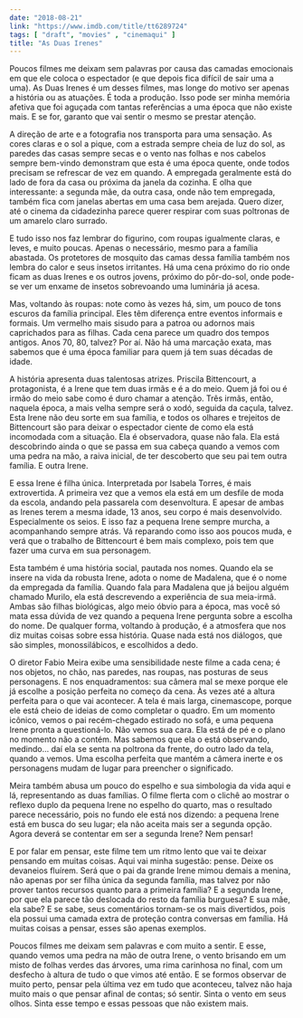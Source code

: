```yaml
---
date: "2018-08-21"
link: "https://www.imdb.com/title/tt6289724"
tags: [ "draft", "movies" , "cinemaqui" ]
title: "As Duas Irenes"
---
```

Poucos filmes me deixam sem palavras por causa das camadas emocionais em que ele coloca o espectador (e que depois fica difícil de sair uma a uma). As Duas Irenes é um desses filmes, mas longe do motivo ser apenas a história ou as atuações. É toda a produção. Isso pode ser minha memória afetiva que foi aguçada com tantas referências a uma época que não existe mais. E se for, garanto que vai sentir o mesmo se prestar atenção.

A direção de arte e a fotografia nos transporta para uma sensação. As cores claras e o sol a pique, com a estrada sempre cheia de luz do sol, as paredes das casas sempre secas e o vento nas folhas e nos cabelos sempre bem-vindo demonstram que esta é uma época quente, onde todos precisam se refrescar de vez em quando. A empregada geralmente está do lado de fora da casa ou próxima da janela da cozinha. E olha que interessante: a segunda mãe, da outra casa, onde não tem empregada, também fica com janelas abertas em uma casa bem arejada. Quero dizer, até o cinema da cidadezinha parece querer respirar com suas poltronas de um amarelo claro surrado.

E tudo isso nos faz lembrar do figurino, com roupas igualmente claras, e leves, e muito poucas. Apenas o necessário, mesmo para a família abastada. Os protetores de mosquito das camas dessa família também nos lembra do calor e seus insetos irritantes. Há uma cena próximo do rio onde ficam as duas Irenes e os outros jovens, próximo do pôr-do-sol, onde pode-se ver um enxame de insetos sobrevoando uma luminária já acesa.

Mas, voltando às roupas: note como às vezes há, sim, um pouco de tons escuros da família principal. Eles têm diferença entre eventos informais e formais. Um vermelho mais sisudo para a patroa ou adornos mais caprichados para as filhas. Cada cena parece um quadro dos tempos antigos. Anos 70, 80, talvez? Por aí. Não há uma marcação exata, mas sabemos que é uma época familiar para quem já tem suas décadas de idade.

A história apresenta duas talentosas atrizes. Priscila Bittencourt, a protagonista, é a Irene que tem duas irmãs e é a do meio. Quem já foi ou é irmão do meio sabe como é duro chamar a atenção. Três irmãs, então, naquela época, a mais velha sempre será o xodó, seguida da caçula, talvez. Esta Irene não deu sorte em sua família, e todos os olhares e trejeitos de Bittencourt são para deixar o espectador ciente de como ela está incomodada com a situação. Ela é observadora, quase não fala. Ela está descobrindo ainda o que se passa em sua cabeça quando a vemos com uma pedra na mão, a raiva inicial, de ter descoberto que seu pai tem outra família. E outra Irene.

E essa Irene é filha única. Interpretada por Isabela Torres, é mais extrovertida. A primeira vez que a vemos ela está em um desfile de moda da escola, andando pela passarela com desenvoltura. E apesar de ambas as Irenes terem a mesma idade, 13 anos, seu corpo é mais desenvolvido. Especialmente os seios. E isso faz a pequena Irene sempre murcha, a acompanhando sempre atrás. Vá reparando como isso aos poucos muda, e verá que o trabalho de Bittencourt é bem mais complexo, pois tem que fazer uma curva em sua personagem.

Esta também é uma história social, pautada nos nomes. Quando ela se insere na vida da robusta Irene, adota o nome de Madalena, que é o nome da empregada da família. Quando fala para Madalena que já beijou alguém chamado Murilo, ela está descrevendo a experiência de sua meia-irmã. Ambas são filhas biológicas, algo meio óbvio para a época, mas você só mata essa dúvida de vez quando a pequena Irene pergunta sobre a escolha do nome. De qualquer forma, voltando à produção, é a atmosfera que nos diz muitas coisas sobre essa história. Quase nada está nos diálogos, que são simples, monossilábicos, e escolhidos a dedo.

O diretor Fabio Meira exibe uma sensibilidade neste filme a cada cena; é nos objetos, no chão, nas paredes, nas roupas, nas posturas de seus personagens. E nos enquadramentos: sua câmera mal se mexe porque ele já escolhe a posição perfeita no começo da cena. Às vezes até a altura perfeita para o que vai acontecer. A tela é mais larga, cinemascope, porque ele está cheio de ideias de como completar o quadro. Em um momento icônico, vemos o pai recém-chegado estirado no sofá, e uma pequena Irene pronta a questioná-lo. Não vemos sua cara. Ela está de pé e o plano no momento não a contém. Mas sabemos que ela o está observando, medindo... daí ela se senta na poltrona da frente, do outro lado da tela, quando a vemos. Uma escolha perfeita que mantém a câmera inerte e os personagens mudam de lugar para preencher o significado.

Meira também abusa um pouco do espelho e sua simbologia da vida aqui e lá, representando as duas famílias. O filme flerta com o clichê ao mostrar o reflexo duplo da pequena Irene no espelho do quarto, mas o resultado parece necessário, pois no fundo ele está nos dizendo: a pequena Irene está em busca do seu lugar; ela não aceita mais ser a segunda opção. Agora deverá se contentar em ser a segunda Irene? Nem pensar!

E por falar em pensar, este filme tem um ritmo lento que vai te deixar pensando em muitas coisas. Aqui vai minha sugestão: pense. Deixe os devaneios fluírem. Será que o pai da grande Irene mimou demais a menina, não apenas por ser filha única da segunda família, mas talvez por não prover tantos recursos quanto para a primeira família? E a segunda Irene, por que ela parece tão deslocada do resto da família burguesa? E sua mãe, ela sabe? E se sabe, seus comentários tornam-se os mais divertidos, pois ela possui uma camada extra de proteção contra conversas em família. Há muitas coisas a pensar, esses são apenas exemplos.

Poucos filmes me deixam sem palavras e com muito a sentir. E esse, quando vemos uma pedra na mão de outra Irene, o vento brisando em um misto de folhas verdes das árvores, uma rima carinhosa no final, com um desfecho à altura de tudo o que vimos até então. E se formos observar de muito perto, pensar pela última vez em tudo que aconteceu, talvez não haja muito mais o que pensar afinal de contas; só sentir. Sinta o vento em seus olhos. Sinta esse tempo e essas pessoas que não existem mais.
